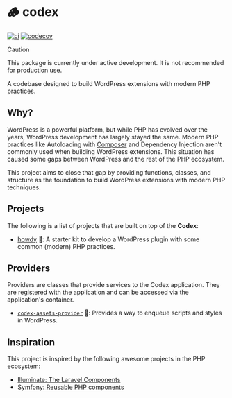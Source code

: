 # 🪵 codex

[![ci](https://github.com/syntatis/codex/actions/workflows/ci.yml/badge.svg)](https://github.com/syntatis/codex/actions/workflows/ci.yml) [![codecov](https://codecov.io/gh/syntatis/codex/graph/badge.svg?token=9Y9PU6IOA8)](https://codecov.io/gh/syntatis/codex)

> [!CAUTION]
> This package is currently under active development. It is not recommended for production use.

A codebase designed to build WordPress extensions with modern PHP practices.

## Why?

WordPress is a powerful platform, but while PHP has evolved over the years, WordPress development has largely stayed the same. Modern PHP practices like Autoloading with [Composer](https://getcomposer.org) and Dependency Injection aren't commonly used when building WordPress extensions. This situation has caused some gaps between WordPress and the rest of the PHP ecosystem.

This project aims to close that gap by providing functions, classes, and structure as the foundation to build WordPress extensions with modern PHP techniques.

## Projects

The following is a list of projects that are built on top of the **Codex**:

- [howdy](https://github.com/syntatis/howdy) 🚧: A starter kit to develop a WordPress plugin with some common (modern) PHP practices.


## Providers

Providers are classes that provide services to the Codex application. They are registered with the application and can be accessed via the application's container.

- [`codex-assets-provider`](https://github.com/syntatis/codex-assets-provider) 🚧: Provides a way to enqueue scripts and styles in WordPress.

## Inspiration

This project is inspired by the following awesome projects in the PHP ecosystem:

- [Illuminate: The Laravel Components](https://github.com/illuminate)
- [Symfony: Reusable PHP components](https://github.com/symfony)

